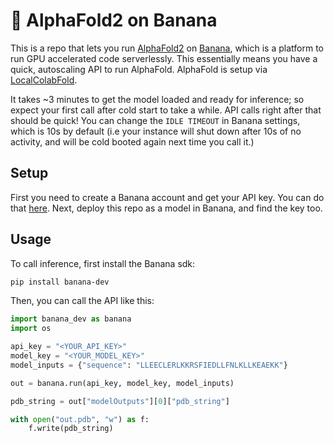 
# 🍌 AlphaFold2 on Banana

This is a repo that lets you run [AlphaFold2](https://github.com/deepmind/alphafold) on [Banana](https://banana.dev), which is a platform to run GPU accelerated code serverlessly. This essentially means you have a quick, autoscaling API to run AlphaFold. AlphaFold is setup via [Local](https://github.com/YoshitakaMo/localcolabfold)[ColabFold](https://github.com/sokrypton/ColabFold).

It takes ~3 minutes to get the model loaded and ready for inference; so expect your first call after cold start to take a while. API calls right after that should be quick! You can change the `IDLE TIMEOUT` in Banana settings, which is 10s by default (i.e your instance will shut down after 10s of no activity, and will be cold booted again next time you call it.)

## Setup

First you need to create a Banana account and get your API key. You can do that [here](https://banana.dev). Next, deploy this repo as a model in Banana, and find the key too.

## Usage

To call inference, first install the Banana sdk:
```bash
pip install banana-dev
```

Then, you can call the API like this:
```python
import banana_dev as banana
import os

api_key = "<YOUR_API_KEY>"
model_key = "<YOUR_MODEL_KEY>"
model_inputs = {"sequence": "LLEECLERLKKRSFIEDLLFNLKLLKEAEKK"}

out = banana.run(api_key, model_key, model_inputs)

pdb_string = out["modelOutputs"][0]["pdb_string"]

with open("out.pdb", "w") as f:
    f.write(pdb_string)
```
